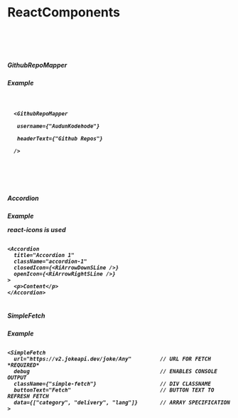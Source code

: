 <h1>ReactComponents<h1>
<br>
<h5>GithubRepoMapper<h5>
<h7>Example<h7>

<pre>
<code>
<p>
  &lt;GithubRepoMapper<br />
  &nbsp;username={"AudunKodehode"}<br />
  &nbsp;headerText={"Github Repos"}<br />
  /&gt;
</p>
<br>
</code>
</pre>

<h5>Accordion<h5>
<h7>Example<h7>
<b><p>react-icons is used</p></b>

<pre>
<code>
&lt;Accordion
  title="Accordion 1"
  className="accordion-1"
  closedIcon=&#123;&lt;RiArrowDownSLine />&#125;
  openIcon=&#123;&lt;RiArrowRightSLine />&#125;
&gt;
  &lt;p&gt;Content&lt;/p&gt;
&lt;/Accordion&gt;
</code>
</pre>

<h5>SimpleFetch<h5>
<h7>Example<h7>
<pre>
<code>
&lt;SimpleFetch
  url="https://v2.jokeapi.dev/joke/Any"         // URL FOR FETCH *REQUIRED*
  debug                                         // ENABLES CONSOLE OUTPUT
  className={"simple-fetch"}                    // DIV CLASSNAME
  buttonText="Fetch"                            // BUTTON TEXT TO REFRESH FETCH
  data={["category", "delivery", "lang"]}       // ARRAY SPECIFICATION
&gt;
</code>
</pre>

